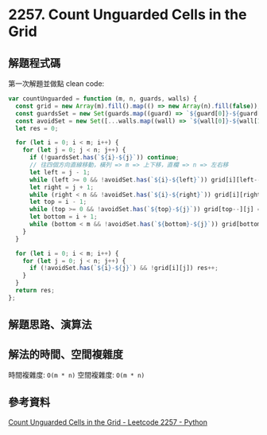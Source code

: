 # 2257. Count Unguarded Cells in the Grid

## 解題程式碼

第一次解題並做點 clean code:

```javascript
var countUnguarded = function (m, n, guards, walls) {
  const grid = new Array(m).fill().map(() => new Array(n).fill(false));
  const guardsSet = new Set(guards.map((guard) => `${guard[0]}-${guard[1]}`));
  const avoidSet = new Set([...walls.map((wall) => `${wall[0]}-${wall[1]}`), ...Array.from(guardsSet)]);
  let res = 0;

  for (let i = 0; i < m; i++) {
    for (let j = 0; j < n; j++) {
      if (!guardsSet.has(`${i}-${j}`)) continue;
      // 往四個方向直線移動，橫列 => m => 上下移，直欄 => n => 左右移
      let left = j - 1;
      while (left >= 0 && !avoidSet.has(`${i}-${left}`)) grid[i][left--] = true;
      let right = j + 1;
      while (right < n && !avoidSet.has(`${i}-${right}`)) grid[i][right++] = true;
      let top = i - 1;
      while (top >= 0 && !avoidSet.has(`${top}-${j}`)) grid[top--][j] = true;
      let bottom = i + 1;
      while (bottom < m && !avoidSet.has(`${bottom}-${j}`)) grid[bottom++][j] = true;
    }
  }

  for (let i = 0; i < m; i++) {
    for (let j = 0; j < n; j++) {
      if (!avoidSet.has(`${i}-${j}`) && !grid[i][j]) res++;
    }
  }
  return res;
};
```

## 解題思路、演算法

## 解法的時間、空間複雜度

時間複雜度: `O(m * n)`
空間複雜度: `O(m * n)`

## 參考資料

[Count Unguarded Cells in the Grid - Leetcode 2257 - Python]()
